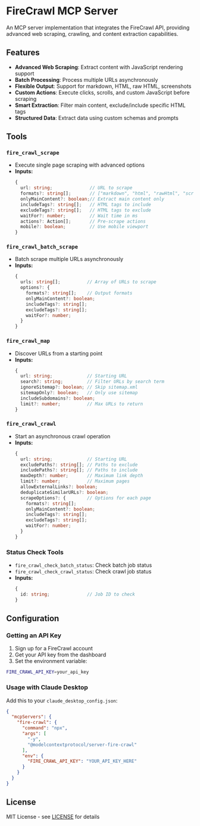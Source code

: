 # FireCrawl MCP Server

An MCP server implementation that integrates the FireCrawl API, providing advanced web scraping, crawling, and content extraction capabilities.

## Features

- **Advanced Web Scraping**: Extract content with JavaScript rendering support
- **Batch Processing**: Process multiple URLs asynchronously
- **Flexible Output**: Support for markdown, HTML, raw HTML, screenshots
- **Custom Actions**: Execute clicks, scrolls, and custom JavaScript before scraping
- **Smart Extraction**: Filter main content, exclude/include specific HTML tags
- **Structured Data**: Extract data using custom schemas and prompts

## Tools

### `fire_crawl_scrape`
- Execute single page scraping with advanced options
- **Inputs:**
  ```typescript
  {
    url: string;              // URL to scrape
    formats?: string[];       // ["markdown", "html", "rawHtml", "screenshot", "links"]
    onlyMainContent?: boolean;// Extract main content only
    includeTags?: string[];   // HTML tags to include
    excludeTags?: string[];   // HTML tags to exclude
    waitFor?: number;         // Wait time in ms
    actions?: Action[];       // Pre-scrape actions
    mobile?: boolean;         // Use mobile viewport
  }
  ```

### `fire_crawl_batch_scrape`
- Batch scrape multiple URLs asynchronously
- **Inputs:**
  ```typescript
  {
    urls: string[];          // Array of URLs to scrape
    options?: {
      formats?: string[];    // Output formats
      onlyMainContent?: boolean;
      includeTags?: string[];
      excludeTags?: string[];
      waitFor?: number;
    }
  }
  ```

### `fire_crawl_map`
- Discover URLs from a starting point
- **Inputs:**
  ```typescript
  {
    url: string;             // Starting URL
    search?: string;         // Filter URLs by search term
    ignoreSitemap?: boolean; // Skip sitemap.xml
    sitemapOnly?: boolean;   // Only use sitemap
    includeSubdomains?: boolean;
    limit?: number;          // Max URLs to return
  }
  ```

### `fire_crawl_crawl`
- Start an asynchronous crawl operation
- **Inputs:**
  ```typescript
  {
    url: string;             // Starting URL
    excludePaths?: string[]; // Paths to exclude
    includePaths?: string[]; // Paths to include
    maxDepth?: number;       // Maximum link depth
    limit?: number;          // Maximum pages
    allowExternalLinks?: boolean;
    deduplicateSimilarURLs?: boolean;
    scrapeOptions?: {        // Options for each page
      formats?: string[];
      onlyMainContent?: boolean;
      includeTags?: string[];
      excludeTags?: string[];
      waitFor?: number;
    }
  }
  ```

### Status Check Tools
- `fire_crawl_check_batch_status`: Check batch job status
- `fire_crawl_check_crawl_status`: Check crawl job status
- **Inputs:**
  ```typescript
  {
    id: string;              // Job ID to check
  }
  ```

## Configuration

### Getting an API Key
1. Sign up for a FireCrawl account
2. Get your API key from the dashboard
3. Set the environment variable:
```bash
FIRE_CRAWL_API_KEY=your_api_key
```

### Usage with Claude Desktop
Add this to your `claude_desktop_config.json`:

```json
{
  "mcpServers": {
    "fire-crawl": {
      "command": "npx",
      "args": [
        "-y",
        "@modelcontextprotocol/server-fire-crawl"
      ],
      "env": {
        "FIRE_CRAWL_API_KEY": "YOUR_API_KEY_HERE"
      }
    }
  }
}
```

## License

MIT License - see [LICENSE](LICENSE) for details 